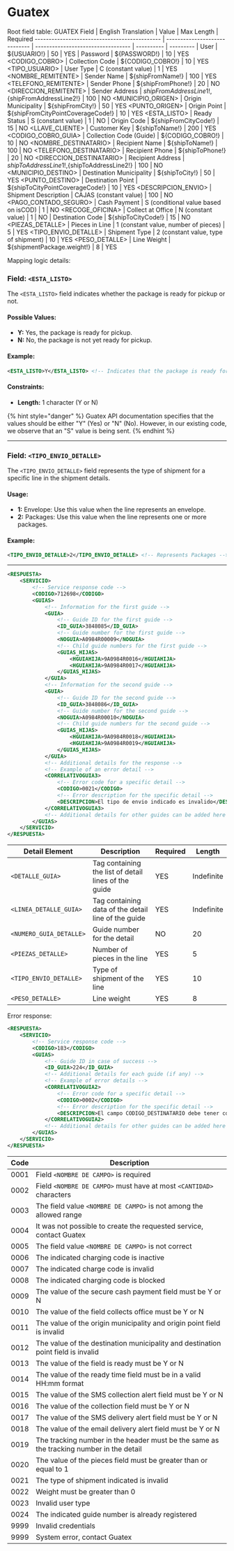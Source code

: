 # Guatex

Root field table:
GUATEX Field                                  | English Translation           | Value                             | Max Length | Required
--------------------------------------------- | ----------------------------- | ---------------------------------- | ---------- | ---------
<USUARIO>                                     | User                          | ${USUARIO!}                       | 50         | YES
<PASSWORD>                                    | Password                      | ${PASSWORD!}                      | 10         | YES
<CODIGO_COBRO>                                | Collection Code               | ${CODIGO_COBRO!}                  | 10         | YES
<TIPO_USUARIO>                                | User Type                     | C (constant value)               | 1          | YES
<NOMBRE_REMITENTE>                            | Sender Name                   | ${shipFromName!}                  | 100        | YES
<TELEFONO_REMITENTE>                          | Sender Phone                  | ${shipFromPhone!}                 | 20         | NO
<DIRECCION_REMITENTE>                         | Sender Address                | ${shipFromAddressLine1!},${shipFromAddressLine2!} | 100 | NO
<MUNICIPIO_ORIGEN>                            | Origin Municipality           | ${shipFromCity!}                  | 50         | YES
<PUNTO_ORIGEN>                                | Origin Point                  | ${shipFromCityPointCoverageCode!} | 10         | YES
<ESTA_LISTO>                                  | Ready Status                  | S (constant value)               | 1          | NO
<CODORIGEN>                                   | Origin Code                   | ${shipFromCityCode!}              | 15         | NO
<LLAVE_CLIENTE>                               | Customer Key                  | ${shipToName!}                   | 200        | YES
<CODIGO_COBRO_GUIA>                           | Collection Code (Guide)       | ${CODIGO_COBRO!}                  | 10         | NO
<NOMBRE_DESTINATARIO>                         | Recipient Name                | ${shipToName!}                   | 100        | NO
<TELEFONO_DESTINATARIO>                       | Recipient Phone               | ${shipToPhone!}                  | 20         | NO
<DIRECCION_DESTINATARIO>                      | Recipient Address             | ${shipToAddressLine1!},${shipToAddressLine2!} | 100 | NO
<MUNICIPIO_DESTINO>                           | Destination Municipality      | ${shipToCity!}                   | 50         | YES
<PUNTO_DESTINO>                               | Destination Point             | ${shipToCityPointCoverageCode!} | 10         | YES
<DESCRIPCION_ENVIO>                           | Shipment Description          | CAJAS (constant value)           | 100        | NO
<PAGO_CONTADO_SEGURO>                         | Cash Payment                  | S (conditional value based on isCOD) | 1 | NO
<RECOGE_OFICINA>                              | Collect at Office             | N (constant value)               | 1          | NO
<CODDESTINO>                                  | Destination Code              | ${shipToCityCode!}               | 15         | NO
<PIEZAS_DETALLE>                              | Pieces in Line                | 1 (constant value, number of pieces) | 5   | YES
<TIPO_ENVIO_DETALLE>                          | Shipment Type                 | 2 (constant value, type of shipment) | 10  | YES
<PESO_DETALLE>                                | Line Weight                   | ${shipmentPackage.weight!}       | 8          | YES

Mapping logic details:

### **Field: `<ESTA_LISTO>`**
The `<ESTA_LISTO>` field indicates whether the package is ready for pickup or not.

#### **Possible Values:**
- **Y:** Yes, the package is ready for pickup.
- **N:** No, the package is not yet ready for pickup.

#### **Example:**
```xml
<ESTA_LISTO>Y</ESTA_LISTO> <!-- Indicates that the package is ready for pickup -->
```
#### **Constraints:**
- **Length:** 1 character (Y or N)

{% hint style="danger" %}
Guatex API documentation specifies that the values should be either "Y" (Yes) or "N" (No). However, in our existing code, we observe that an "S" value is being sent.
{% endhint %}

---

### **Field: `<TIPO_ENVIO_DETALLE>`**
The `<TIPO_ENVIO_DETALLE>` field represents the type of shipment for a specific line in the shipment details.

#### **Usage:**
- **1:** Envelope: Use this value when the line represents an envelope.
- **2:** Packages: Use this value when the line represents one or more packages.

#### **Example:**
```xml
<TIPO_ENVIO_DETALLE>2</TIPO_ENVIO_DETALLE> <!-- Represents Packages -->
```

---

```xml
<RESPUESTA>
    <SERVICIO>
        <!-- Service response code -->
        <CODIGO>712698</CODIGO>
        <GUIAS>
            <!-- Information for the first guide -->
            <GUIA>
                <!-- Guide ID for the first guide -->
                <ID_GUIA>3848085</ID_GUIA>
                <!-- Guide number for the first guide -->
                <NOGUIA>A0984R00009</NOGUIA>
                <!-- Child guide numbers for the first guide -->
                <GUIAS_HIJAS>
                    <HGUIAHIJA>9A0984R0016</HGUIAHIJA>
                    <HGUIAHIJA>9A0984R0017</HGUIAHIJA>
                </GUIAS_HIJAS>
            </GUIA>
            <!-- Information for the second guide -->
            <GUIA>
                <!-- Guide ID for the second guide -->
                <ID_GUIA>3848086</ID_GUIA>
                <!-- Guide number for the second guide -->
                <NOGUIA>A0984R00010</NOGUIA>
                <!-- Child guide numbers for the second guide -->
                <GUIAS_HIJAS>
                    <HGUIAHIJA>9A0984R0018</HGUIAHIJA>
                    <HGUIAHIJA>9A0984R0019</HGUIAHIJA>
                </GUIAS_HIJAS>
            </GUIA>
            <!-- Additional details for the response -->
            <!-- Example of an error detail -->
            <CORRELATIVOGUIA3>
                <!-- Error code for a specific detail -->
                <CODIGO>0021</CODIGO>
                <!-- Error description for the specific detail -->
                <DESCRIPCION>El tipo de envio indicado es invalido</DESCRIPCION>
            </CORRELATIVOGUIA3>
            <!-- Additional details for other guides can be added here -->
        </GUIAS>
    </SERVICIO>
</RESPUESTA>
```

| Detail Element                | Description                                       | Required | Length     |
|-------------------------------|---------------------------------------------------|----------|------------|
| `<DETALLE_GUIA>`              | Tag containing the list of detail lines of the guide | YES      | Indefinite  |
| `<LINEA_DETALLE_GUIA>`        | Tag containing data of the detail line of the guide | YES      | Indefinite  |
| `<NUMERO_GUIA_DETALLE>`       | Guide number for the detail                        | NO       | 20         |
| `<PIEZAS_DETALLE>`            | Number of pieces in the line                       | YES      | 5          |
| `<TIPO_ENVIO_DETALLE>`        | Type of shipment of the line                       | YES      | 10         |
| `<PESO_DETALLE>`              | Line weight                                       | YES      | 8          |


Error response:
```xml
<RESPUESTA>
    <SERVICIO>
        <!-- Service response code -->
        <CODIGO>183</CODIGO>
        <GUIAS>
            <!-- Guide ID in case of success -->
            <ID_GUIA>224</ID_GUIA>
            <!-- Additional details for each guide (if any) -->
            <!-- Example of error details -->
            <CORRELATIVOGUIA2>
                <!-- Error code for a specific detail -->
                <CODIGO>0002</CODIGO>
                <!-- Error description for the specific detail -->
                <DESCRIPCION>El campo CODIGO_DESTINATARIO debe tener como máximo 15 caracteres </DESCRIPCION>
            </CORRELATIVOGUIA2>
            <!-- Additional details for other guides can be added here -->
        </GUIAS>
    </SERVICIO>
</RESPUESTA>
```

| Code  | Description                                                |
|-------|------------------------------------------------------------|
| 0001  | Field `<NOMBRE DE CAMPO>` is required                      |
| 0002  | Field `<NOMBRE DE CAMPO>` must have at most `<CANTIDAD>` characters |
| 0003  | The field value `<NOMBRE DE CAMPO>` is not among the allowed range |
| 0004  | It was not possible to create the requested service, contact Guatex |
| 0005  | The field value `<NOMBRE DE CAMPO>` is not correct         |
| 0006  | The indicated charging code is inactive                    |
| 0007  | The indicated charge code is invalid                       |
| 0008  | The indicated charging code is blocked                     |
| 0009  | The value of the secure cash payment field must be Y or N   |
| 0010  | The value of the field collects office must be Y or N       |
| 0011  | The value of the origin municipality and origin point field is invalid |
| 0012  | The value of the destination municipality and destination point field is invalid |
| 0013  | The value of the field is ready must be Y or N              |
| 0014  | The value of the ready time field must be in a valid HH:mm format |
| 0015  | The value of the SMS collection alert field must be Y or N  |
| 0016  | The value of the collection field must be Y or N           |
| 0017  | The value of the SMS delivery alert field must be Y or N    |
| 0018  | The value of the email delivery alert field must be Y or N  |
| 0019  | The tracking number in the header must be the same as the tracking number in the detail |
| 0020  | The value of the pieces field must be greater than or equal to 1 |
| 0021  | The type of shipment indicated is invalid                  |
| 0022  | Weight must be greater than 0                              |
| 0023  | Invalid user type                                         |
| 0024  | The indicated guide number is already registered           |
| 9999  | Invalid credentials                                       |
| 9999  | System error, contact Guatex                               |
